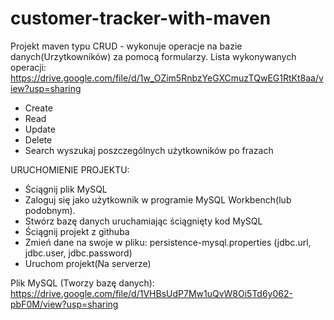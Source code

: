 # customer-tracker-with-maven

Projekt maven typu CRUD - wykonuje operacje na bazie danych(Urzytkowników) za pomocą formularzy.
Lista wykonywanych operacji:
https://drive.google.com/file/d/1w_OZim5RnbzYeGXCmuzTQwEG1RtKt8aa/view?usp=sharing

- Create
- Read
- Update
- Delete
- Search wyszukaj poszczególnych użytkowników po frazach



URUCHOMIENIE PROJEKTU:
- Ściągnij plik MySQL
- Zaloguj się jako użytkownik w programie MySQL Workbench(lub podobnym).
- Stwórz bazę danych uruchamiając ściągnięty kod MySQL
- Ściągnij projekt z githuba
- Zmień dane na swoje w pliku: persistence-mysql.properties
(jdbc.url, jdbc.user, jdbc.password)
- Uruchom projekt(Na serverze)

Plik MySQL (Tworzy bazę danych):
https://drive.google.com/file/d/1VHBsUdP7Mw1uQvW8Oi5Td6y062-pbF0M/view?usp=sharing

